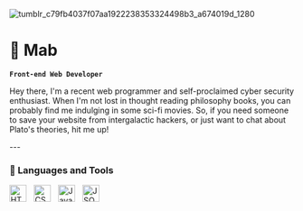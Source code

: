 ![tumblr_c79fb4037f07aa1922238353324498b3_a674019d_1280](https://github.com/CyberAlchemistt/CyberAlchemistt/assets/133987451/edf917ed-5a1b-44d7-bb4e-0ed5d22f92e8)

# 👾 Mab

**`Front-end Web Developer`**

<p>Hey there, I'm a recent web programmer and self-proclaimed cyber security enthusiast. When I'm not lost in thought reading philosophy books, you can probably find me indulging in some sci-fi movies. So, if you need someone to save your website from intergalactic hackers, or just want to chat about Plato's theories, hit me up!</p>
---

### 🧰 Languages and Tools

<img align="left" alt="HTML" width="30px" style="padding-right:10px;" src="https://cdn.jsdelivr.net/gh/devicons/devicon/icons/html5/html5-plain.svg" />
<img align="left" alt="CSS" width="30px" style="padding-right:10px;" src="https://cdn.jsdelivr.net/gh/devicons/devicon/icons/css3/css3-plain.svg" />
<img align="left" alt="JavaScript" width="30px" style="padding-right:10px;" src="https://cdn.jsdelivr.net/gh/devicons/devicon/icons/javascript/javascript-plain.svg" />
<img align="left" alt="JSON" width="30px" style="padding-right:10px;" src="https://upload.wikimedia.org/wikipedia/commons/c/c9/JSON_vector_logo.svg" />
